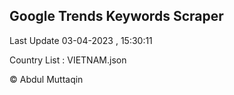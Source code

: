 

## Google Trends Keywords Scraper 
 
Last Update 03-04-2023 , 15:30:11

Country List :
VIETNAM.json



© Abdul Muttaqin 
